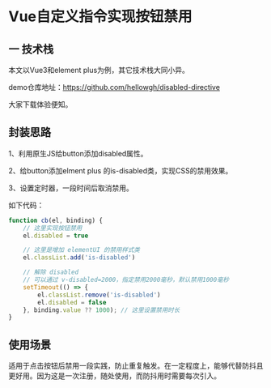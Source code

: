 # Vue自定义指令实现按钮禁用

## 一 技术栈

本文以Vue3和element plus为例，其它技术栈大同小异。

demo仓库地址：https://github.com/hellowgh/disabled-directive

大家下载体验便知。

## 封装思路

1、利用原生JS给button添加disabled属性。

2、给button添加elment plus 的is-disabled类，实现CSS的禁用效果。

3、设置定时器，一段时间后取消禁用。

如下代码：

```javascript
function cb(el, binding) {
    // 这里实现按钮禁用
    el.disabled = true

    // 这里是增加 elementUI 的禁用样式类
    el.classList.add('is-disabled')

    // 解除 disabled
    // 可以通过 v-disabled=2000，指定禁用2000毫秒，默认禁用1000毫秒
    setTimeout(() => {
        el.classList.remove('is-disabled')
        el.disabled = false
    }, binding.value ?? 1000); // 这里设置禁用时长
}
```

## 使用场景

适用于点击按钮后禁用一段实践，防止重复触发。在一定程度上，能够代替防抖且更好用。因为这是一次注册，随处使用，而防抖用时需要每次引入。
